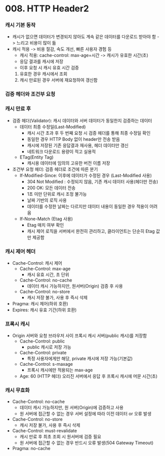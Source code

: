 # 008. HTTP Header2

### 캐시 기본 동작

- 캐시가 없으면 데이터가 변경되지 않아도 계속 같은 데이터를 다운로드 받아야 함 -> 느리고 비용이 많이 듦
- 캐시 적용 -> 비용 절감, 속도 개선, 빠른 사용자 경험 등
  - 캐시 적용: cache-control: max-age=시간 -> 캐시가 유효한 시간(초)
  - 응답 결과를 캐시에 저장
  - 이후 요청 시 캐시 유효 시간 검증
  1. 유효한 경우 캐시에서 조회
  2. 캐시 만료된 경우 서버에 재요청하여 갱신함

### 검증 헤더와 조건부 요청

### 캐시 만료 후

- 검증 헤더(Validator): 캐시 데이터와 서버 데이터가 동일한지 검증하는 데이터
  - 데이터 최종 수정일(Last-Modified)
    - 캐시 시간 초과 후 두 번째 요청 시 검증 헤더를 통해 최종 수정일 확인
    - 동일한 경우 HTTP Body 없이 header만 전송 받음
    - 캐시에 저장된 기존 응답결과 재사용, 헤더 데이터만 갱신
    - 네트워크 다운로드 용량이 적고 실용적
  - ETag(Entity Tag)
    - 캐시용 데이터에 임의의 고유한 버전 이름 저장
- 조건부 요청 헤더: 검증 헤더로 조건에 따른 분기
  - If-Modified-Since: 이후에 데이터가 수정된 경우 (Last-Modified 사용)
    - 304 Not Modified : 수정되지 않음, 기존 캐시 데이터 사용(헤더만 전송)
    - 200 OK: 모든 데이터 전송
    - 1초 미만 단위로 캐시 조정 불가능
    - 날짜 기반의 로직 사용
    - 데이터를 수정한 날짜는 다르지만 데이터 내용이 동일한 경우 적용이 어려움
  - If-None-Match (Etag 사용)
    - Etag 매치 여부 확인
    - 캐시 제어 로직을 서버에서 완전히 관리하고, 클라이언트는 단순히 Etag 값만 제공함

### 캐시 제어 헤더

- Cache-Control: 캐시 제어
  - Cache-Control: max-age
    - 캐시 유효 시간, 초 단위
  - Cache-Control: no-cache
    - 데이터 캐시 가능하지만, 원서버(Origin) 검증 후 사용
  - Cache-Control: no-store
    - 캐시 저장 불가, 사용 후 즉시 삭제
- Pragma: 캐시 제어(하위 호환)
- Expires: 캐시 유효 기간(하위 호환)

### 프록시 캐시

- Origin 서버와 요청 브라우저 사이 프록시 캐시 서버(public 캐시)를 저장함
  - Cache-Control: public
    - public 캐시로 저장 가능
  - Cache-Control: private
    - 특정 사용자에게만 해당, private 캐시에 저장 가능(기본값)
  - Cache-Control: s-maxage
    - 프록시 캐시에만 적용되는 max-age
  - Age: 60 (HTTP 헤더) 오리진 서버에서 응답 후 프록시 캐시에 머문 시간(초)

### 캐시 무효화

- Cache-Control: no-cache
  - 데이터 캐시 가능하지만, 원 서버(Origin)에 검증하고 사용
  - 원 서버에 접근할 수 없는 경우 서버 설정에 따라 이전 데이터 or 오류 발생
- Cache-Control: no-store
  - 캐시 저장 불가, 사용 후 즉시 삭제
- Cache-Control: must-revalidate
  - 캐시 만료 후 최초 조회 시 원서버에 검증 필요
  - 원 서버에 접근할 수 없는 경우 반드시 오류 발생(504 Gateway Timeout)
- Pragma: no-cache
